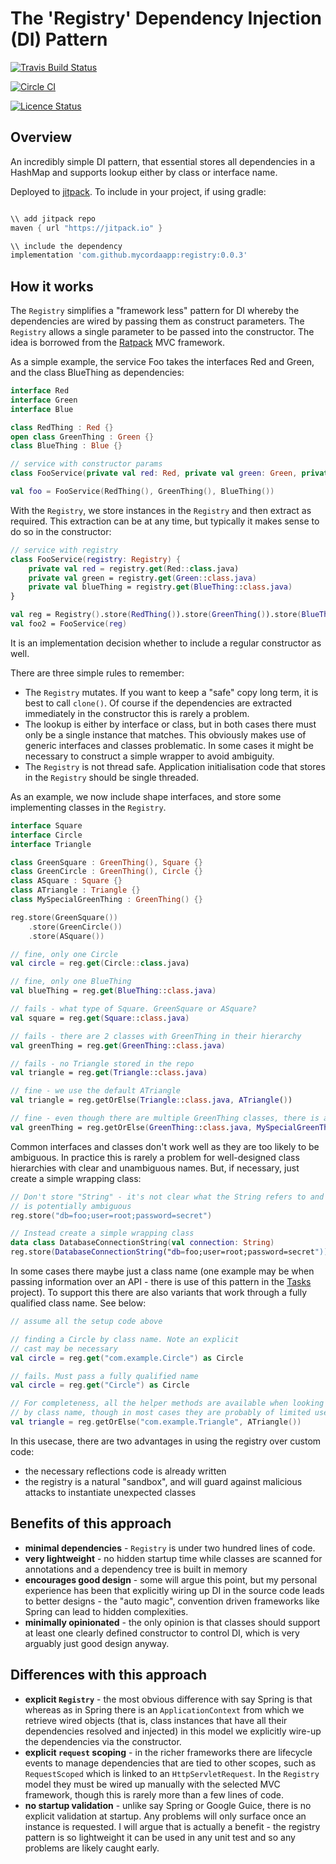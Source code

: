 # The 'Registry' Dependency Injection (DI) Pattern

[![Travis Build Status](https://travis-ci.com/mycordaapp/registry.svg?branch=master)](https://travis-ci.com/mycordaapp/registry)

[![Circle CI](https://circleci.com/gh/mycordaapp/registry.svg?style=svg)](https://circleci.com/gh/mycordaapp/registry)


[![Licence Status](https://img.shields.io/github/license/mycordaapp/registry)](https://github.com/mycordaapp/registry/blob/master/licence.txt)

## Overview

An incredibly simple DI pattern, that essential stores all dependencies in a HashMap and supports lookup either by class
or interface name.

Deployed to [jitpack](https://jitpack.io/com/github/mycordaapp/registry/0.0.3). To include in your project, if using
gradle:

```groovy 

\\ add jitpack repo 
maven { url "https://jitpack.io" }

\\ include the dependency 
implementation 'com.github.mycordaapp:registry:0.0.3'
```

## How it works

The `Registry` simplifies a "framework less" pattern for DI whereby the dependencies are wired by passing them as
construct parameters. The `Registry` allows a single parameter to be passed into the constructor. The idea is borrowed
from the [Ratpack](https://ratpack.io/) MVC framework.

As a simple example, the service Foo takes the interfaces Red and Green, and the class BlueThing as dependencies:

```kotlin
interface Red
interface Green
interface Blue

class RedThing : Red {}
open class GreenThing : Green {}
class BlueThing : Blue {}

// service with constructor params 
class FooService(private val red: Red, private val green: Green, private val blueThing: BlueThing) {}

val foo = FooService(RedThing(), GreenThing(), BlueThing())
```

With the `Registry`, we store instances in the `Registry` and then extract as required. This extraction can be at any
time, but typically it makes sense to do so in the constructor:

```kotlin
// service with registry 
class FooService(registry: Registry) {
    private val red = registry.get(Red::class.java)
    private val green = registry.get(Green::class.java)
    private val blueThing = registry.get(BlueThing::class.java)
}

val reg = Registry().store(RedThing()).store(GreenThing()).store(BlueThing())
val foo2 = FooService(reg)
```

It is an implementation decision whether to include a regular constructor as well.

There are three simple rules to remember:

* The `Registry` mutates. If you want to keep a "safe" copy long term, it is best to call `clone()`. Of course if the
  dependencies are extracted immediately in the constructor this is rarely a problem.
* The lookup is either by interface or class, but in both cases there must only be a single instance that matches. This
  obviously makes use of generic interfaces and classes problematic. In some cases it might be necessary to construct a
  simple wrapper to avoid ambiguity.
* The `Registry` is not thread safe. Application initialisation code that stores in the `Registry` should be single
  threaded.

As an example, we now include shape interfaces, and store some implementing classes in the `Registry`.

```kotlin
interface Square
interface Circle
interface Triangle

class GreenSquare : GreenThing(), Square {}
class GreenCircle : GreenThing(), Circle {}
class ASquare : Square {}
class ATriangle : Triangle {}
class MySpecialGreenThing : GreenThing() {}

reg.store(GreenSquare())
    .store(GreenCircle())
    .store(ASquare())

// fine, only one Circle
val circle = reg.get(Circle::class.java)

// fine, only one BlueThing
val blueThing = reg.get(BlueThing::class.java)

// fails - what type of Square. GreenSquare or ASquare?
val square = reg.get(Square::class.java)

// fails - there are 2 classes with GreenThing in their hierarchy
val greenThing = reg.get(GreenThing::class.java)

// fails - no Triangle stored in the repo 
val triangle = reg.get(Triangle::class.java)

// fine - we use the default ATriangle
val triangle = reg.getOrElse(Triangle::class.java, ATriangle())

// fine - even though there are multiple GreenThing classes, there is a default provided
val greenThing = reg.getOrElse(GreenThing::class.java, MySpecialGreenThing())
```

Common interfaces and classes don't work well as they are too likely to be ambiguous. In practice this is rarely a
problem for well-designed class hierarchies with clear and unambiguous names. But, if necessary, just create a simple
wrapping class:

```kotlin
// Don't store "String" - it's not clear what the String refers to and 
// is potentially ambiguous  
reg.store("db=foo;user=root;password=secret")

// Instead create a simple wrapping class
data class DatabaseConnectionString(val connection: String)
reg.store(DatabaseConnectionString("db=foo;user=root;password=secret"))
```

In some cases there maybe just a class name (one example may be when passing information over an API - there is use of
this pattern in the [Tasks](https://github.com/mycordaapp/tasks) project). To support this there are also variants that
work through a fully qualified class name. See below:

```kotlin
// assume all the setup code above 

// finding a Circle by class name. Note an explicit 
// cast may be necessary 
val circle = reg.get("com.example.Circle") as Circle

// fails. Must pass a fully qualified name
val circle = reg.get("Circle") as Circle

// For completeness, all the helper methods are available when looking up 
// by class name, though in most cases they are probably of limited use,
val triangle = reg.getOrElse("com.example.Triangle", ATriangle())

```

In this usecase, there are two advantages in using the registry over custom code:

* the necessary reflections code is already written
* the registry is a natural "sandbox", and will guard against malicious attacks to instantiate unexpected classes

## Benefits of this approach

* **minimal dependencies** - `Registry` is under two hundred lines of code.
* **very lightweight** - no hidden startup time while classes are scanned for annotations and a dependency tree is built
  in memory
* **encourages good design** - some will argue this point, but my personal experience has been that explicitly wiring up
  DI in the source code leads to better designs - the "auto magic", convention driven frameworks like Spring can lead to
  hidden complexities.
* **minimally opinionated** - the only opinion is that classes should support at least one clearly defined constructor
  to control DI, which is very arguably just good design anyway.

## Differences with this approach

* **explicit `Registry`** - the most obvious difference with say Spring is that whereas as in Spring there is
  an `ApplicationContext` from which we retrieve wired objects (that is, class instances that have all their
  dependencies resolved and injected) in this model we explicitly wire-up the dependencies via the constructor.
* **explicit `request` scoping** - in the richer frameworks there are lifecycle events to manage dependencies that are
  tied to other scopes, such as `RequestScoped` which is linked to an `HttpServletRequest`. In the `Registry` model they
  must be wired up manually with the selected MVC framework, though this is rarely more than a few lines of code.
* **no startup validation** - unlike say Spring or Google Guice, there is no explicit validation at startup. Any
  problems will only surface once an instance is requested. I will argue that is actually a benefit - the registry
  pattern is so lightweight it can be used in any unit test and so any problems are likely caught early. 
  
